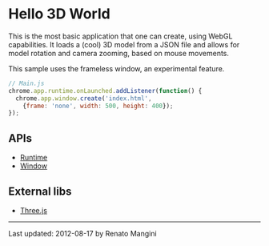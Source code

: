 # Hello 3D World

This is the most basic application that one can create, using WebGL capabilities. It loads a (cool) 3D model from a JSON file and allows for model rotation and camera zooming, based on mouse movements.

This sample uses the frameless window, an experimental feature.

```javascript
// Main.js
chrome.app.runtime.onLaunched.addListener(function() {
  chrome.app.window.create('index.html',
    {frame: 'none', width: 500, height: 400});
});
```

## APIs

* [Runtime](http://developer.chrome.com/trunk/apps/app.runtime.html)
* [Window](http://developer.chrome.com/trunk/apps/app.window.html)

## External libs

* [Three.js](https://github.com/mrdoob/three.js/)

---
Last updated: 2012-08-17 by Renato Mangini
